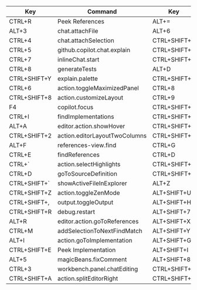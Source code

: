 | Key          | Command                       | Key          | Command                               |
| ------------ | ----------------------------- | ------------ | ------------------------------------- |
| CTRL+R       | Peek References               | ALT+=        | git.push                              |
| ALT+3        | chat.attachFile               | ALT+6        | Snippet - describe('${0:}             |
| CTRL+4       | chat.attachSelection          | CTRL+SHIFT+5 | Snippet - Function                    |
| CTRL+5       | github.copilot.chat.explain   | CTRL+SHIFT+3 | Snippet - TestCase                    |
| CTRL+7       | inlineChat.start              | CTRL+SHIFT+4 | Snippet - Expect                      |
| CTRL+8       | generateTests                 | ALT+D        | Snippet - debugger                    |
| CTRL+SHIFT+Y | explain.palette               | CTRL+SHIFT+0 | Snippet - ArrowFunction               |
| CTRL+6       | action.toggleMaximizedPanel   | CTRL+8       | Snippet - commentMultiline            |
| CTRL+SHIFT+8 | action.customizeLayout        | CTRL+9       | Snippet - commentAimedForTitle        |
| F4           | copilot.focus                 | CTRL+SHIFT+S | toggleSplitEditorInGroup              |
| CTRL+I       | findImplementations           | CTRL+SHIFT+B | workbench.view.debug                  |
| ALT+A        | editor.action.showHover       | CTRL+SHIFT+1 | editorLayoutSingle | +2 for 2 columns |
| CTRL+SHIFT+2 | action.editorLayoutTwoColumns | CTRL+SHIFT+J | workbench.view.extensions             |
| ALT+F        | references-view.find          | CTRL+G       | action.goToTypeDefinition             |
| CTRL+E       | findReferences                | CTRL+D       | editor.action.goToDeclaration         |
| CTRL+`       | action.selectHighlights       | CTRL+SHIFT+L | magicBeans.sortLines                  |
| CTRL+D       | goToSourceDefinition          | CTRL+SHIFT+T | magicBeans.createSpec                 |
| CTRL+SHIFT+` | showActiveFileInExplorer      | ALT+Z        | workbench.action.gotoSymbol           |
| CTRL+SHIFT+Z | action.toggleZenMode          | ALT+SHIFT+U  | explainTerminalSelectionContextMenu   |
| CTRL+SHIFT+, | output.toggleOutput           | ALT+SHIFT+H  | action.revealDefinition               |
| CTRL+SHIFT+R | debug.restart                 | ALT+SHIFT+7  | ghpr.applySuggestion                  |
| ALT+R        | editor.action.goToReferences  | ALT+SHIFT+X  | interactiveEditor.fix                 |
| CTRL+M       | addSelectionToNextFindMatch   | ALT+SHIFT+Y  | chat.selectKnowledgeBase              |
| ALT+I        | action.goToImplementation     | ALT+SHIFT+G  | interactiveEditor.generate            |
| CTRL+SHIFT+E | Peek Implementation           | ALT+SHIFT+I  | interactiveEditor.review              |
| ALT+5        | magicBeans.fixComment         | ALT+SHIFT+8  | generateDocs                          |
| CTRL+3       | workbench.panel.chatEditing   | CTRL+SHIFT+; | after running vscode control          |
| CTRL+SHIFT+A | action.splitEditorRight       | CTRL+SHIFT+' | extension.markdown-pdf.pdf            |